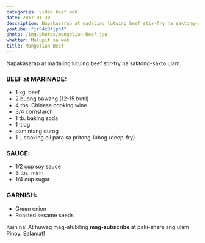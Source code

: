 ```yaml
---
categories: video beef wok
date: 2017-01-30
description: Napakasarap at madaling lutuing beef stir-fry na saktong-sakto ulam.
youtube: "jrF4z3fjphA"
photo: /img/photos/mongolian-beef.jpg
whetter: Malupit sa wok
title: Mongolian Beef
---
```


Napakasarap at madaling lutuing beef stir-fry na saktong-sakto ulam.

### BEEF at MARINADE:
* 1 kg. beef
* 2 buong bawang (12-15 butil)
* 4 tbs. Chinese cooking wine
* 3/4 cornstarch
* 1 tb. baking soda
* 1 itlog
* pamintang durog
* 1 L cooking oil para sa pritong-lubog (deep-fry)

### SAUCE:
* 1/2 cup soy sauce
* 3 tbs. mirin
* 1/4 cup sugar

### GARNISH:
* Green onion
* Roasted sesame seeds

Kain na! At huwag mag-atubiling **mag-subscribe** at paki-share ang ulam Pinoy. Salamat!
